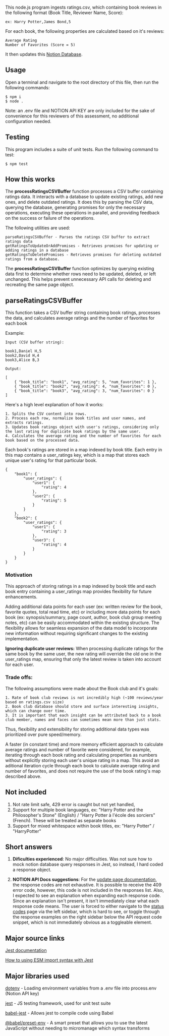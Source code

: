 This node.js program ingests ratings.csv, which containing book reviews in the following format (Book Title, Reviewer Name, Score): 

    ex: Harry Potter,James Bond,5

For each book, the following properties are calculated based on it's reviews:

    Average Rating
    Number of Favorites (Score = 5)

It then updates this [Notion Database](https://jungle-glove-ea5.notion.site/b71bc90e86c74117868376c6e09f4695?v=45eb270c229d4bdb9225b007ced63b59&pvs=4).

## Usage

Open a terminal and navigate to the root directory of this file, then run the following commands:

    $ npm i
    $ node .

Note: an .env file and NOTION API KEY are only included for the sake of convenience for this reviewers of this assessment, no additional configuration needed.

## Testing

This program includes a suite of unit tests. Run the following command to test:

    $ npm test  

## How this works

The **processRatingsCSVBuffer** function processes a CSV buffer containing ratings data. It interacts with a database to update existing ratings, add new ones, and delete outdated ratings. It does this by parsing the CSV data, querying the database, generating promises for only the necessary operations, executing these operations in parallel, and providing feedback on the success or failure of the operations.

The following utilities are used:

    parseRatingsCSVBuffer - Parses the ratings CSV buffer to extract ratings data
    getRatingsToUpdateOrAddPromises - Retrieves promises for updating or adding ratings in a database
    getRatingsToDeletePromises - Retrieves promises for deleting outdated ratings from a database.

The **processRatingsCSVBuffer** function optimizes by querying existing data first to determine whether rows need to be updated, deleted, or left unchanged. This helps prevent unnecessary API calls for deleting and recreating the same page object.

## parseRatingsCSVBuffer
This function takes a CSV buffer string containing book ratings, processes the data, and calculates average ratings and the number of favorites for each book

Example:

    Input (CSV buffer string):
    
    book1,Daniel H,5
    book2,David H,4
    book3,Alice B,3

    Output: 
    
    [
        { "book_title": "book1", "avg_rating": 5, "num_favorites": 1 },
        { "book_title": "book2", "avg_rating": 4, "num_favorites": 0 },
        { "book_title": "book3", "avg_rating": 3, "num_favorites": 0 }
    ]

Here's a high level explanation of how it works:

    1. Splits the CSV content into rows.
    2. Process each row, normalize book titles and user names, and extracts ratings.
    3. Updates book ratings object with user's ratings, considering only the last rating for duplicate book ratings by the same user.
    4. Calculates the average rating and the number of favorites for each book based on the processed data.

Each book's ratings are stored in a map indexed by book title. Each entry in this map contains a user_ratings key, which is a map that stores each unique user's rating for that particular book. 

    {
        "book1": {
            "user_ratings": {
                "user1": {
                    "rating": 4
                },
                "user2": {
                    "rating": 5
                }
            }
        },
        "book2": {
            "user_ratings": {
                "user1": {
                    "rating": 3
                },
                "user3": {
                    "rating": 4
                }
            }
        }
    }    

### Motivation
This approach of storing ratings in a map indexed by book title and each book entry containing a user_ratings map provides flexibility for future enhancements. 

Adding additional data points for each user (ex: written review for the book, favorite quotes, total read time, etc) or including more data points for each book (ex: synopsis/summary, page count, author, book club group meeting notes, etc) can be easily accommodated within the existing structure. The flexibility allows for seamless expansion of the data model to incorporate new information without requiring significant changes to the existing implementation.

**Ignoring duplicate user reviews:** 
When processing duplicate ratings for the same book by the same user, the new rating will override the old one in the user_ratings map, ensuring that only the latest review is taken into account for each user.

### Trade offs:
The following assumptions were made about the Book club and it's goals:

    1. Rate of book club reviews is not incredibly high (~100 reviews/year based on ratings.csv size)
    2. Book club database should store and surface interesting insights, which can change over time.
    3. It is important that each insight can be attributed back to a book club member, names and faces can sometimes mean more than just stats.

Thus, flexibility and extensibility for storing additional data types was prioritized over pure speed/memory.

A faster (in constant time) and more memory efficient approach to calculate average ratings and number of favorite were considered, for example, iterating through each book rating and calculating properties as numbers without explicitly storing each user's unique rating in a map. This avoid an aditional iteration cycle through each book to calculate average rating and number of favorites, and does not require the use of the book rating's map described above. 

## Not included

1. Not rate limit safe, 429 error is caught but not yet handled, 
2. Support for multiple book languages, ex: "Harry Potter and the Philosopher's Stone" (English) / "Harry Potter à l'école des sorciers" (French). These will be treated as separate books
3. Support for mixed whitespace within book titles, ex: "Harry Potter" / "HarryPotter"

## Short answers

1. **Dificulties experienced**: No major difficulties. Was not sure how to mock notion database query responses in Jest, so instead, I hard coded a response object. 

2. **NOTION API Docs suggestions**: For the [update page documentation](https://developers.notion.com/reference/patch-page), the response codes are not exhaustive. It is possible to receive the 409 error code, however, this code is not included in the responses list. Also, I expected to see an explanation when expanding each response code. Since an explanation isn't present, it isn't immediately clear what each response code means. The user is forced to either navigate to the [status codes](https://developers.notion.com/reference/status-codes) page via the left sidebar, which is hard to see, or toggle through the response examples on the right sidebar below the API request code snippet, which is not immediately obvious as a toggleable element. 

## Major source links

[Jest documentation](https://jestjs.io/docs/getting-started)

[How to using ESM import syntax with Jest](https://stackoverflow.com/questions/58613492/how-to-resolve-cannot-use-import-statement-outside-a-module-from-jest-when-run)

## Major libraries used

[dotenv](https://www.npmjs.com/package/dotenv) - Loading environment variables from a .env file into process.env (Notion API key)

[jest](https://jestjs.io/) - JS testing framework, used for unit test suite

[babel-jest](https://www.npmjs.com/package/babel-jest) - Allows jest to compile code using Babel

[@babel/preset-env](https://babel.dev/docs/babel-preset-env) - A smart preset that allows you to use the latest JavaScript without needing to micromanage which syntax transforms 

